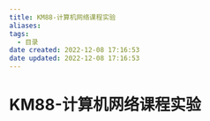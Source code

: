 ```yaml
---
title: KM88-计算机网络课程实验
aliases:
tags:
  - 目录
date created: 2022-12-08 17:16:53
date updated: 2022-12-08 17:16:53
---
```


# KM88-计算机网络课程实验

